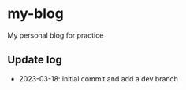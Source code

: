 # my-blog
My personal blog for practice

## Update log

- 2023-03-18: initial commit and add a dev branch